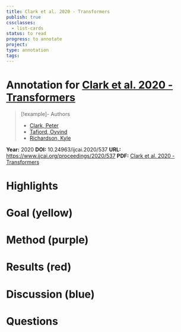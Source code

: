 ```yaml
---
title: Clark et al. 2020 - Transformers
publish: true
cssclasses:
  - list-cards
status: to read
progress: to annotate
project:
type: annotation
tags:
---
```

# Annotation for [Clark et al. 2020 - Transformers](Papers/References/Clark%20et%20al.%202020%20-%20Transformers)

> [!example]- Authors
> - [Clark, Peter](Papers/People/Clark%20Peter)
> - [Tafjord, Oyvind](Papers/People/Tafjord%20Oyvind)
> - [Richardson, Kyle](Papers/People/Richardson%20Kyle)

**Year:** 2020
**DOI:** 10.24963/ijcai.2020/537
**URL:** https://www.ijcai.org/proceedings/2020/537
**PDF:** [Clark et al. 2020 - Transformers](Papers/PDFs/Clark%20et%20al.%202020%20-%20Transformers%20as%20Soft%20Reasoners%20over%20Language.pdf)

# Highlights


# Goal (yellow)


# Method (purple)


# Results (red)


# Discussion (blue)


# Questions

